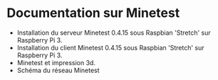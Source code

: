 Documentation sur Minetest  
==========================  
  
* Installation du serveur Minetest 0.4.15 sous Raspbian 'Stretch' sur Raspberry Pi 3.   
* Installation du client Minetest 0.4.15 sous Raspbian 'Stretch' sur Raspberry Pi 3.  
* Minetest et impression 3d.  
* Schéma du réseau Minetest

